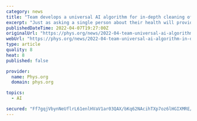 ```yaml
---
category: news
title: "Team develops a universal AI algorithm for in-depth cleaning of single cell genomic data"
excerpt: "Just as asking a single person about their health will provide tailored, personalized information impossible to glean from a large poll, an individual cell's genome or transcriptome can provide much more information about their place in living systems than sequencing a whole batch of cells."
publishedDateTime: 2022-04-07T19:27:00Z
originalUrl: "https://phys.org/news/2022-04-team-universal-ai-algorithm-in-depth.html"
webUrl: "https://phys.org/news/2022-04-team-universal-ai-algorithm-in-depth.html"
type: article
quality: 8
heat: 8
published: false

provider:
  name: Phys.org
  domain: phys.org

topics:
  - AI

secured: "Ff7gqjVbynNeUflrL61enlHVaV1ar03QAX/bKq62NAcihTXp7oz6lHGIXMRE/OAbrXNy7Yhus/dslcq8lq1wr+v9LlbrGVyMAFJ2pPh8lttQ9XYt6Qk6YqdFTb2SlocZaagBuuUt08QjlP4Jajf1nt/vPpMvnvKaPsvJcVWoPTls8Nmv8ySV+QNP4TzrKPTkfT7+cTz0Xebm1ztqRQhth/xvnwxs7WKvzXBGrchAZNN0kS2xhNGrDv5+4l3eyFnFi2vFqpx+hW/HKiGw57q4OVZ+lLOnASuTWCx9iRLgtHpyTKsZ4YAb71Pn3LL+FKLYjjeCOTe/LnirZIb49aM1qGmcqop4+8bw7NItUBebmZc=;gS3LgD0wswKkc+SU+j48vA=="
---
```


